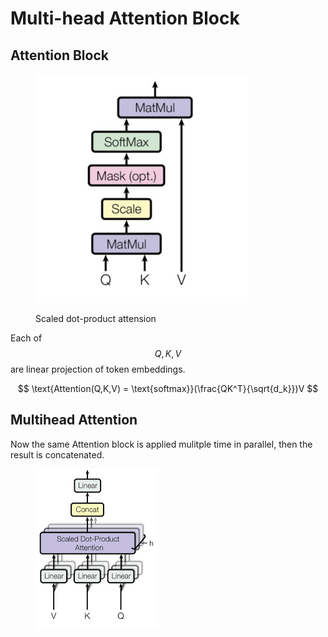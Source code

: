 # Multi-head Attention Block

## Attention Block

<figure><img src="../.gitbook/assets/image (1) (1).png" alt="" width="342"><figcaption><p>Scaled dot-product attension</p></figcaption></figure>

Each of $$Q,K,V$$ are linear projection of token embeddings.&#x20;

$$
\text{Attention(Q,K,V) = \text{softmax}}(\frac{QK^T}{\sqrt{d_k}})V
$$

## Multihead Attention

Now the same Attention block is applied mulitple time in parallel, then the result is concatenated.&#x20;

<figure><img src="../.gitbook/assets/image (2).png" alt=""><figcaption></figcaption></figure>

